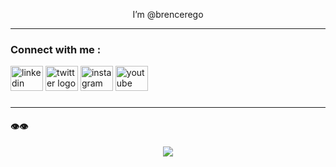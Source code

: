 <p align=center style="" >I’m @brencerego</p>

---

###
<h3 align="left">Connect with me :</h3>

<!--https://profile-readme-generator.com/-->

<div align="left">
  <a href="https://www.linkedin.com/in/brencerego">
    <img src="https://raw.githubusercontent.com/maurodesouza/profile-readme-generator/master/src/assets/icons/social/linkedin/default.svg" width="52" height="40" alt="linkedin logo" ></a>
  <a href="https://www.x.com/brencerego">
    <img src="https://raw.githubusercontent.com/maurodesouza/profile-readme-generator/master/src/assets/icons/social/twitter/default.svg" width="52" height="40" alt="twitter logo" ></a>
  <a href="https://www.instagram.com/brencerego">
    <img src="https://raw.githubusercontent.com/maurodesouza/profile-readme-generator/master/src/assets/icons/social/instagram/default.svg" width="52" height="40" alt="instagram logo" ></a>
  <a href="https://www.youtube.com/@brencerego">
    <img src="https://raw.githubusercontent.com/maurodesouza/profile-readme-generator/master/src/assets/icons/social/youtube/default.svg" width="52" height="40" alt="youtube logo"  ></a>
</div>

###
---
#### 👁️👁️
<div align="center">
  <img src="https://profile-counter.glitch.me/brencerego/count.svg?"  />
</div>
